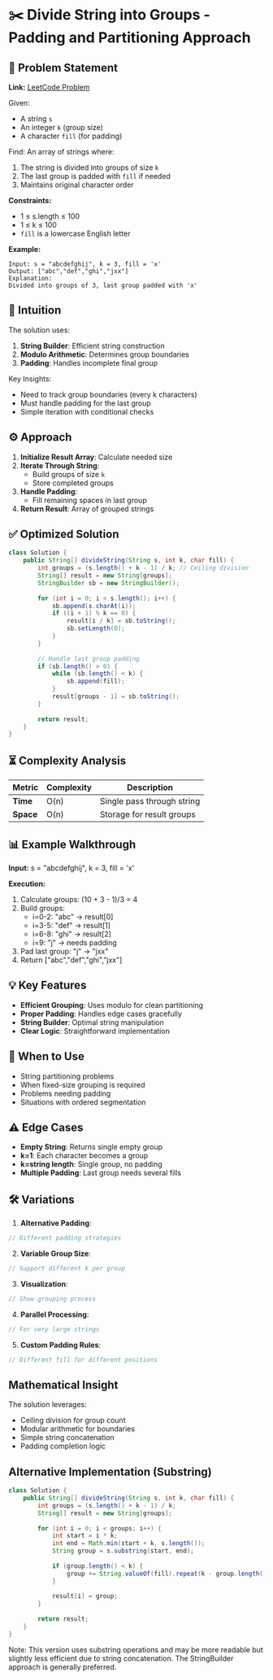# ✂️ Divide String into Groups - Padding and Partitioning Approach

## 📜 Problem Statement
**Link:** [LeetCode Problem](https://leetcode.com/problems/divide-a-string-into-groups-of-size-k/description/?envType=daily-question&envId=2025-06-22)

Given:
- A string `s`
- An integer `k` (group size)
- A character `fill` (for padding)

Find:
An array of strings where:
1. The string is divided into groups of size `k`
2. The last group is padded with `fill` if needed
3. Maintains original character order

**Constraints:**
- 1 ≤ s.length ≤ 100
- 1 ≤ k ≤ 100
- `fill` is a lowercase English letter

**Example:**
```text
Input: s = "abcdefghij", k = 3, fill = 'x'
Output: ["abc","def","ghi","jxx"]
Explanation:
Divided into groups of 3, last group padded with 'x'
```

## 🧠 Intuition
The solution uses:
1. **String Builder**: Efficient string construction
2. **Modulo Arithmetic**: Determines group boundaries
3. **Padding**: Handles incomplete final group

Key Insights:
- Need to track group boundaries (every k characters)
- Must handle padding for the last group
- Simple iteration with conditional checks

## ⚙️ Approach
1. **Initialize Result Array**: Calculate needed size
2. **Iterate Through String**:
   - Build groups of size `k`
   - Store completed groups
3. **Handle Padding**:
   - Fill remaining spaces in last group
4. **Return Result**: Array of grouped strings

## ✅ Optimized Solution
```java
class Solution {
    public String[] divideString(String s, int k, char fill) {
        int groups = (s.length() + k - 1) / k; // Ceiling division
        String[] result = new String[groups];
        StringBuilder sb = new StringBuilder();
        
        for (int i = 0; i < s.length(); i++) {
            sb.append(s.charAt(i));
            if ((i + 1) % k == 0) {
                result[i / k] = sb.toString();
                sb.setLength(0);
            }
        }
        
        // Handle last group padding
        if (sb.length() > 0) {
            while (sb.length() < k) {
                sb.append(fill);
            }
            result[groups - 1] = sb.toString();
        }
        
        return result;
    }
}
```

## ⏳ Complexity Analysis
| Metric          | Complexity | Description |
|-----------------|------------|-------------|
| **Time**        | O(n)       | Single pass through string |
| **Space**       | O(n)       | Storage for result groups |

## 📊 Example Walkthrough
**Input:** s = "abcdefghij", k = 3, fill = 'x'

**Execution:**
1. Calculate groups: (10 + 3 - 1)/3 = 4
2. Build groups:
   - i=0-2: "abc" → result[0]
   - i=3-5: "def" → result[1]
   - i=6-8: "ghi" → result[2]
   - i=9: "j" → needs padding
3. Pad last group: "j" → "jxx"
4. Return ["abc","def","ghi","jxx"]

## 💡 Key Features
- **Efficient Grouping**: Uses modulo for clean partitioning
- **Proper Padding**: Handles edge cases gracefully
- **String Builder**: Optimal string manipulation
- **Clear Logic**: Straightforward implementation

## 🚀 When to Use
- String partitioning problems
- When fixed-size grouping is required
- Problems needing padding
- Situations with ordered segmentation

## ⚠️ Edge Cases
- **Empty String**: Returns single empty group
- **k=1**: Each character becomes a group
- **k=string length**: Single group, no padding
- **Multiple Padding**: Last group needs several fills

## 🛠 Variations
1. **Alternative Padding**:
```java
// Different padding strategies
```

2. **Variable Group Size**:
```java
// Support different k per group
```

3. **Visualization**:
```java
// Show grouping process
```

4. **Parallel Processing**:
```java
// For very large strings
```

5. **Custom Padding Rules**:
```java
// Different fill for different positions
```

## Mathematical Insight
The solution leverages:
- Ceiling division for group count
- Modular arithmetic for boundaries
- Simple string concatenation
- Padding completion logic

## Alternative Implementation (Substring)
```java
class Solution {
    public String[] divideString(String s, int k, char fill) {
        int groups = (s.length() + k - 1) / k;
        String[] result = new String[groups];
        
        for (int i = 0; i < groups; i++) {
            int start = i * k;
            int end = Math.min(start + k, s.length());
            String group = s.substring(start, end);
            
            if (group.length() < k) {
                group += String.valueOf(fill).repeat(k - group.length());
            }
            
            result[i] = group;
        }
        
        return result;
    }
}
```
Note: This version uses substring operations and may be more readable but slightly less efficient due to string concatenation. The StringBuilder approach is generally preferred.